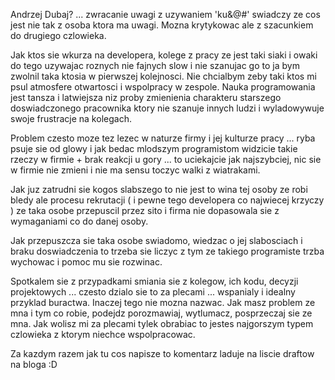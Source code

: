 Andrzej Dubaj? ... zwracanie uwagi z uzywaniem 'ku&@#' swiadczy ze cos jest nie tak z osoba ktora ma uwagi. Mozna krytykowac ale z szacunkiem do drugiego czlowieka.

Jak ktos sie wkurza na developera, kolege z pracy ze jest taki siaki i owaki do tego uzywajac roznych nie fajnych slow i nie szanujac go to ja bym zwolnil taka ktosia w pierwszej kolejnosci. Nie chcialbym zeby taki ktos mi psul atmosfere otwartosci i wspolpracy w zespole. Nauka programowania jest tansza i latwiejsza niz proby zmienienia charakteru starszego doswiadczonego pracownika ktory nie szanuje innych ludzi i wyladowywuje swoje frustracje na kolegach. 

Problem czesto moze tez lezec w naturze firmy i jej kulturze pracy ... ryba psuje sie od glowy i jak bedac mlodszym programistom widzicie takie rzeczy w firmie + brak reakcji u gory ... to uciekajcie jak najszybciej, nic sie w firmie nie zmieni i nie ma sensu toczyc walki z wiatrakami. 

Jak juz zatrudni sie kogos slabszego to nie jest to wina tej osoby ze robi bledy ale procesu rekrutacji ( i pewne tego developera co najwiecej krzyczy ) ze taka osobe przepuscil przez sito i firma nie dopasowala sie z wymaganiami co do danej osoby. 

Jak przepuszcza sie taka osobe swiadomo, wiedzac o jej slabosciach i braku doswiadczenia to trzeba sie liczyc z tym ze takiego programiste trzba wychowac i pomoc mu sie rozwinac.

Spotkalem sie z przypadkami smiania sie z kolegow, ich kodu, decyzji projektowych ... czesto dzialo sie to za plecami ... wspanialy i idealny przyklad buractwa. Inaczej tego nie mozna nazwac. Jak masz problem ze mna i tym co robie, podejdz porozmawiaj, wytlumacz, posprzeczaj sie ze mna. Jak wolisz mi za plecami tylek obrabiac to jestes najgorszym typem czlowieka z ktorym niechce wspolpracowac.

Za kazdym razem jak tu cos napisze to komentarz laduje na liscie draftow na bloga :D
